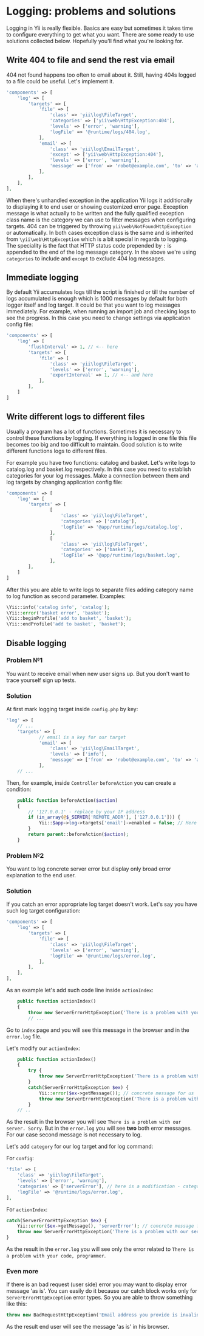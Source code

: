 Logging: problems and solutions
===============================

Logging in Yii is really flexible. Basics are easy but sometimes it takes time to configure
everything to get what you want. There are some ready to use solutions collected below.
Hopefully you'll find what you're looking for.

Write 404 to file and send the rest via email
---------------------------------------------

404 not found happens too often to email about it. Still, having 404s logged to a file could be
useful. Let's implement it.


```php
'components' => [
    'log' => [
        'targets' => [
            'file' => [
                'class' => 'yii\log\FileTarget',
                'categories' => ['yii\web\HttpException:404'],
                'levels' => ['error', 'warning'],
                'logFile' => '@runtime/logs/404.log',
            ],
            'email' => [
                'class' => 'yii\log\EmailTarget',
                'except' => ['yii\web\HttpException:404'],
                'levels' => ['error', 'warning'],
                'message' => ['from' => 'robot@example.com', 'to' => 'admin@example.com'],
            ],
        ],
    ],
],
```

When there's unhandled exception in the application Yii logs it additionally to displaying it
to end user or showing customized error page. Exception message is what actually to be written and
the fully qualified exception class name is the category we can use to filter messages when
configuring targets. 404 can be triggered by throwing `yii\web\NotFoundHttpException` or automatically.
In both cases exception class is the same and is inherited from `\yii\web\HttpException` which is a bit
special in regards to logging. The speciality is the fact that HTTP status code prepended by `:` is
appended to the end of the log message category. In the above we're using `categories` to include
and `except` to exclude 404 log messages.

Immediate logging
-----------------

By default Yii accumulates logs till the script is finished or till the number of logs accumulated is
enough which is 1000 messages by default for both logger itself and log target. It could be that you
want to log messages immediately. For example, when running an import job and checking logs to see
the progress. In this case you need to change settings via application config file:

```php
'components' => [
    'log' => [
        'flushInterval' => 1, // <-- here
        'targets' => [
            'file' => [
                'class' => 'yii\log\FileTarget',
                'levels' => ['error', 'warning'],
                'exportInterval' => 1, // <-- and here
            ],
        ],
    ]
]
```

Write different logs to different files
-----------------

Usually a program has a lot of functions. Sometimes it is necessary to control these functions by logging. If everything is logged in one file this file becomes too big and too difficult to maintain. Good solution is to write different functions logs to different files.

For example you have two functions: catalog and basket. Let's write logs to catalog.log and basket.log respectively. In this case you need to establish categories for your log messages. Make a connection between them and log targets by changing application config file:

```php
'components' => [
    'log' => [
        'targets' => [
                [
                    'class' => 'yii\log\FileTarget',
                    'categories' => ['catalog'],
                    'logFile' => '@app/runtime/logs/catalog.log',
                ],
                [
                    'class' => 'yii\log\FileTarget',
                    'categories' => ['basket'],
                    'logFile' => '@app/runtime/logs/basket.log',
                ],
        ],
    ]
]
```

After this you are able to write logs to separate files adding category name to log function as second parameter. Examples: 

```php
\Yii::info('catalog info', 'catalog');
\Yii::error('basket error', 'basket');
\Yii::beginProfile('add to basket', 'basket');
\Yii::endProfile('add to basket', 'basket');
```

## Disable logging

### Problem №1
You want to receive email when new user signs up. But you don't want to trace yourself sign up tests.

### Solution

At first mark logging target inside `config.php` by key:
```php
'log' => [
    // ...
    'targets' => [
            // email is a key for our target
            'email' => [  
                'class' => 'yii\log\EmailTarget',
                'levels' => ['info'],
                'message' => ['from' => 'robot@example.com', 'to' => 'admin@example.com'],
            ],
    // ...
```

Then, for example, inside `Controller` `beforeAction` you can create a condition:
```php
    public function beforeAction($action)
    {
        // '127.0.0.1' - replace by your IP address
        if (in_array(@$_SERVER['REMOTE_ADDR'], ['127.0.0.1'])) {
            Yii::$app->log->targets['email']->enabled = false; // Here we disable our log target
        }
        return parent::beforeAction($action);
    }
```

### Problem №2
You want to log  concrete server error but display only broad error explanation to the end user.


### Solution
If you catch an error appropriate log target doesn't work.
Let's say you have such log target configuration: 
```php
'components' => [
    'log' => [
        'targets' => [
            'file' => [
                'class' => 'yii\log\FileTarget',
                'levels' => ['error', 'warning'],
                'logFile' => '@runtime/logs/error.log',
            ],
        ],
    ],
],
```

As an example let's add such code line inside `actionIndex`:
```php
    public function actionIndex()
    {
        throw new ServerErrorHttpException('There is a problem with your code, programmer');
        // ...
```

Go to `index` page and you will see this message in the browser and in the `error.log` file.

Let's modify our `actionIndex`:

```php
    public function actionIndex()
    {
        try {
            throw new ServerErrorHttpException('There is a problem with your code, programmer'); // here is our code line now
        }
        catch(ServerErrorHttpException $ex) {
            Yii::error($ex->getMessage()); // concrete message for us
            throw new ServerErrorHttpException('There is a problem with our server. Sorry'); // broad message for the end user
        }
    // ..
```
As the result in the browser you will see `There is a problem with our server. Sorry`. But in the `error.log`
you will see **two** both error messages. For our case second message is not necessary to log.

Let's add `category` for our log target and for log command:

For `config`:
```php
'file' => [
    'class' => 'yii\log\FileTarget',
    'levels' => ['error', 'warning'],
    'categories' => ['serverError'], // here is a modification - category
    'logFile' => '@runtime/logs/error.log',
],
```
For `actionIndex`:
```php
catch(ServerErrorHttpException $ex) {
    Yii::error($ex->getMessage(), 'serverError'); // concrete message for us
    throw new ServerErrorHttpException('There is a problem with our server. Sorry'); // broad message for the end user
}
```

As the result in the `error.log` you will see only the error related to `There is a problem with your code, programmer`.


### Even more
If there is an bad request (user side) error you may want to display error message 'as is'. You can easily do it because
our catch block works only for `ServerErrorHttpException` error types. So you are able to throw something like this:
```php
throw new BadRequestHttpException('Email address you provide is invalid');
```
As the result end user will see the message 'as is' in his browser.
